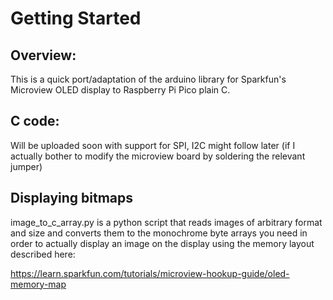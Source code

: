 # Getting Started
## Overview:
This is a quick port/adaptation of the arduino library for Sparkfun's Microview OLED display to Raspberry Pi Pico plain C.

## C code:
Will be uploaded soon with support for SPI, I2C might follow later (if I actually bother to modify the microview board by soldering the relevant jumper)

## Displaying bitmaps
image_to_c_array.py is a python script that reads images of arbitrary format and size and converts them to the monochrome byte arrays you need in order to actually display an image on the display using the memory layout described here:

https://learn.sparkfun.com/tutorials/microview-hookup-guide/oled-memory-map
